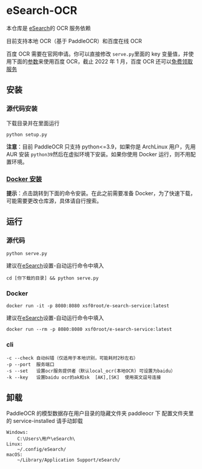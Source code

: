 # eSearch-OCR

本仓库是 [eSearch](https://github.com/xushengfeng/eSearch)的 OCR 服务依赖

目前支持本地 OCR（基于 PaddleOCR）和百度在线 OCR

百度 OCR 需要在官网申请。你可以直接修改 `serve.py`里面的 key 变量值，并使用下面的[参数](#cli)来使用百度 OCR，截止 2022 年 1 月，百度 OCR 还可以[免费领取服务](https://cloud.baidu.com/doc/OCR/s/dk3iqnq51)

## 安装

### 源代码安装

下载目录并在里面运行

```shell
python setup.py
```

**注意**：目前 PaddleOCR 只支持 python<=3.9，如果你是 ArchLinux 用户，先用 AUR 安装 `python39`然后在虚拟环境下安装。如果你使用 Docker 运行，则不用配置环境。

### [Docker 安装](#Docker)

**提示**：点击跳转到下面的命令安装。在此之前需要准备 Docker，为了快速下载，可能需要更改仓库源，具体请自行搜索。

## 运行

### 源代码

```shell
python serve.py
```

建议在[eSearch](https://github.com/xushengfeng/eSearch)设置-自动运行命令中填入

```
cd [你下载的目录] && python serve.py
```

### Docker

```
docker run -it -p 8080:8080 xsf0root/e-search-service:latest
```

建议在[eSearch](https://github.com/xushengfeng/eSearch)设置-自动运行命令中填入

```
docker run --rm -p 8080:8080 xsf0root/e-search-service:latest

```

### cli

```
-c --check 自动纠错（仅适用于本地识别，可能耗时2秒左右）
-p --port  服务端口
-s --set   设置ocr服务提供者（默认local_ocr(本地OCR) 可设置为baidu）
-k --key   设置baidu ocr的ak和sk  [AK],[SK]  使用英文逗号连接
```

## 卸载

PaddleOCR 的模型数据存在用户目录的隐藏文件夹 paddleocr 下
配置文件夹里的 service-installed 请手动卸载

```
Windows:
    C:\Users\用户\eSearch\
Linux:
    ~/.config/eSearch/
macOS:
    ~/Library/Application Support/eSearch/
```
